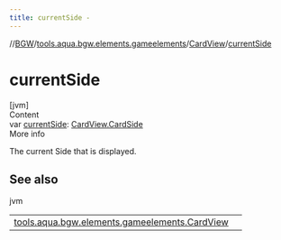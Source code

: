 ```yaml
---
title: currentSide -
---
```

//[BGW](../../../index.md)/[tools.aqua.bgw.elements.gameelements](../index.md)/[CardView](index.md)/[currentSide](current-side.md)



# currentSide  
[jvm]  
Content  
var [currentSide](current-side.md): [CardView.CardSide](-card-side/index.md)  
More info  


The current Side that is displayed.



## See also  
  
jvm  
  
| | |
|---|---|
| <a name="tools.aqua.bgw.elements.gameelements/CardView/currentSide/#/PointingToDeclaration/"></a>[tools.aqua.bgw.elements.gameelements.CardView](show-back.md)| <a name="tools.aqua.bgw.elements.gameelements/CardView/currentSide/#/PointingToDeclaration/"></a>|
  
  



